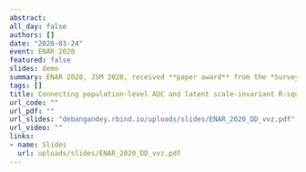 ```yaml
---
abstract: 
all_day: false
authors: []
date: "2020-03-24"
event: ENAR 2020
featured: false
slides: demo
summary: ENAR 2020, JSM 2020, received **paper award** from the *Survey Research Methods Section (SRMS)*   of the American Statistical Association
tags: []
title: Connecting population-level AUC and latent scale-invariant R-square via Semiparametric Gaussian    Copula and rank correlations
url_code: ""
url_pdf: ""
url_slides: "debangandey.rbind.io/uploads/slides/ENAR_2020_DD_vvz.pdf"
url_video: ""
links:
- name: Slides
  url: uploads/slides/ENAR_2020_DD_vvz.pdf
---
```


